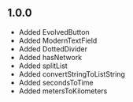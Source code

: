 ## 1.0.0

- Added EvolvedButton
- Added ModernTextField
- Added DottedDivider
- Added hasNetwork
- Added splitList
- Added convertStringToListString
- Added secondsToTime
- Added metersToKilometers
